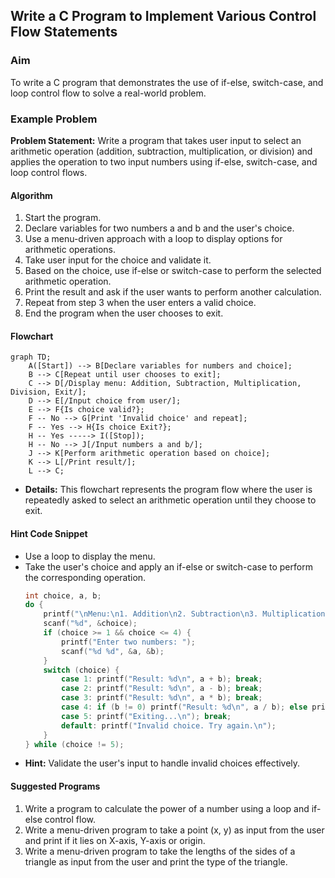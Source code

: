 ## Write a C Program to Implement Various Control Flow Statements

### Aim
To write a C program that demonstrates the use of if-else, switch-case, and loop control flow to solve a real-world problem.

### Example Problem
**Problem Statement:** Write a program that takes user input to select an arithmetic operation (addition, subtraction, multiplication, or division) and applies the operation to two input numbers using if-else, switch-case, and loop control flows.

#### Algorithm
1. Start the program.
2. Declare variables for two numbers a and b and the user's choice.
3. Use a menu-driven approach with a loop to display options for arithmetic operations.
4. Take user input for the choice and validate it.
5. Based on the choice, use if-else or switch-case to perform the selected arithmetic operation.
6. Print the result and ask if the user wants to perform another calculation.
7. Repeat from step 3 when the user enters a valid choice.
8. End the program when the user chooses to exit.

#### Flowchart
```mermaid
graph TD;
    A([Start]) --> B[Declare variables for numbers and choice];
    B --> C[Repeat until user chooses to exit];
    C --> D[/Display menu: Addition, Subtraction, Multiplication, Division, Exit/];
    D --> E[/Input choice from user/];
    E --> F{Is choice valid?};
    F -- No --> G[Print 'Invalid choice' and repeat];
    F -- Yes --> H{Is choice Exit?};
    H -- Yes -----> I([Stop]);
    H -- No --> J[/Input numbers a and b/];
    J --> K[Perform arithmetic operation based on choice];
    K --> L[/Print result/];
    L --> C;
```
- **Details:** This flowchart represents the program flow where the user is repeatedly asked to select an arithmetic operation until they choose to exit.

#### Hint Code Snippet
- Use a loop to display the menu.
- Take the user's choice and apply an if-else or switch-case to perform the corresponding operation.
  ```c
  int choice, a, b;
  do {
      printf("\nMenu:\n1. Addition\n2. Subtraction\n3. Multiplication\n4. Division\n5. Exit\nEnter your choice: ");
      scanf("%d", &choice);
      if (choice >= 1 && choice <= 4) {
          printf("Enter two numbers: ");
          scanf("%d %d", &a, &b);
      }
      switch (choice) {
          case 1: printf("Result: %d\n", a + b); break;
          case 2: printf("Result: %d\n", a - b); break;
          case 3: printf("Result: %d\n", a * b); break;
          case 4: if (b != 0) printf("Result: %d\n", a / b); else printf("Division by zero error\n"); break;
          case 5: printf("Exiting...\n"); break;
          default: printf("Invalid choice. Try again.\n");
      }
  } while (choice != 5);
  ```
- **Hint:** Validate the user's input to handle invalid choices effectively.

#### Suggested Programs
1. Write a program to calculate the power of a number using a loop and if-else control flow.
2. Write a menu-driven program to take a point (x, y) as input from the user and print if it lies on X-axis, Y-axis or origin.
3. Write a menu-driven program to take the lengths of the sides of a triangle as input from the user and print the type of the triangle.



<!--stackedit_data:
eyJoaXN0b3J5IjpbLTk1MzcxMTYxMF19
-->